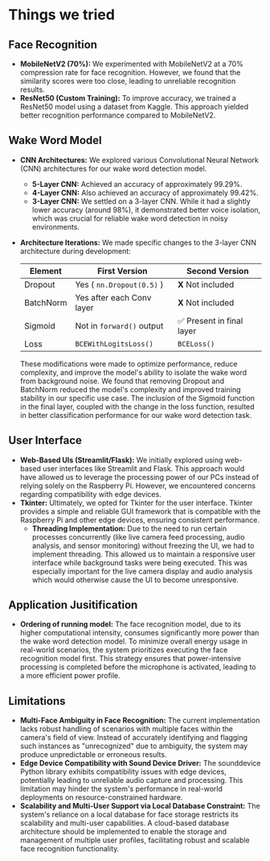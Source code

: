 # Things we tried

## Face Recognition

* **MobileNetV2 (70%):** We experimented with MobileNetV2 at a 70% compression rate for face recognition. However, we found that the similarity scores were too close, leading to unreliable recognition results.
* **ResNet50 (Custom Training):** To improve accuracy, we trained a ResNet50 model using a dataset from Kaggle. This approach yielded better recognition performance compared to MobileNetV2.

## Wake Word Model

* **CNN Architectures:** We explored various Convolutional Neural Network (CNN) architectures for our wake word detection model.
    * **5-Layer CNN:** Achieved an accuracy of approximately 99.29%.
    * **4-Layer CNN:** Also achieved an accuracy of approximately 99.42%.
    * **3-Layer CNN:** We settled on a 3-layer CNN. While it had a slightly lower accuracy (around 98%), it demonstrated better voice isolation, which was crucial for reliable wake word detection in noisy environments.

* **Architecture Iterations:** We made specific changes to the 3-layer CNN architecture during development:

    | Element     | First Version                 | Second Version             |
    |-------------|-------------------------------|----------------------------|
    | Dropout     | Yes ( `nn.Dropout(0.5)` )     | **X** Not included         |
    | BatchNorm   | Yes after each Conv layer    | **X** Not included         |
    | Sigmoid     | Not in `forward()` output      | ✅ Present in final layer  |
    | Loss        | `BCEWithLogitsLoss()`         | `BCELoss()`                |

    These modifications were made to optimize performance, reduce complexity, and improve the model's ability to isolate the wake word from background noise. We found that removing Dropout and BatchNorm reduced the model's complexity and improved training stability in our specific use case. The inclusion of the Sigmoid function in the final layer, coupled with the change in the loss function, resulted in better classification performance for our wake word detection task.

## User Interface

* **Web-Based UIs (Streamlit/Flask):** We initially explored using web-based user interfaces like Streamlit and Flask. This approach would have allowed us to leverage the processing power of our PCs instead of relying solely on the Raspberry Pi. However, we encountered concerns regarding compatibility with edge devices.
* **Tkinter:** Ultimately, we opted for Tkinter for the user interface. Tkinter provides a simple and reliable GUI framework that is compatible with the Raspberry Pi and other edge devices, ensuring consistent performance.
    * **Threading Implementation:** Due to the need to run certain processes concurrently (like live camera feed processing, audio analysis, and sensor monitoring) without freezing the UI, we had to implement threading. This allowed us to maintain a responsive user interface while background tasks were being executed. This was especially important for the live camera display and audio analysis which would otherwise cause the UI to become unresponsive.
 
## Application Jusitification
* **Ordering of running model:** The face recognition model, due to its higher computational intensity, consumes significantly more power than the wake word detection model. To minimize overall energy usage in real-world scenarios, the system prioritizes executing the face recognition model first. This strategy ensures that power-intensive processing is completed before the microphone is activated, leading to a more efficient power profile.


## Limitations
* **Multi-Face Ambiguity in Face Recognition:** The current implementation lacks robust handling of scenarios with multiple faces within the camera's field of view. Instead of accurately identifying and flagging such instances as "unrecognized" due to ambiguity, the system may produce unpredictable or erroneous results.
* **Edge Device Compatibility with Sound Device Driver:** The sounddevice Python library exhibits compatibility issues with edge devices, potentially leading to unreliable audio capture and processing. This limitation may hinder the system's performance in real-world deployments on resource-constrained hardware.
* **Scalability and Multi-User Support via Local Database Constraint:** The system's reliance on a local database for face storage restricts its scalability and multi-user capabilities. A cloud-based database architecture should be implemented to enable the storage and management of multiple user profiles, facilitating robust and scalable face recognition functionality.

